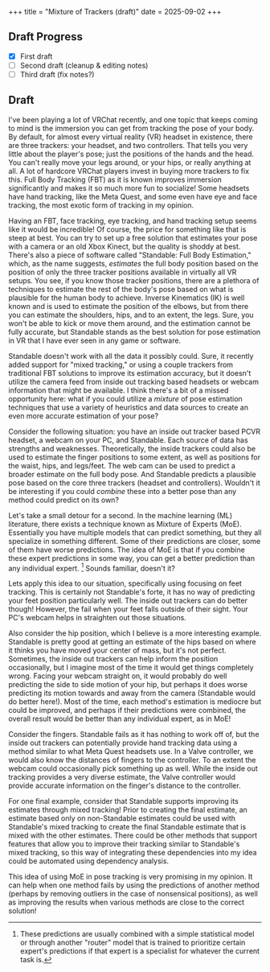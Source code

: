 +++
title = "Mixture of Trackers (draft)"
date = 2025-09-02
+++

## Draft Progress

- [x] First draft
- [ ] Second draft (cleanup & editing notes)
- [ ] Third draft (fix notes?)
## Draft
I've been playing a lot of VRChat recently, and one topic that keeps coming to mind is the immersion you can get from tracking the pose of your body. By default, for almost every virtual reality (VR) headset in existence, there are three trackers: your headset, and two controllers. That tells you very little about the player's pose; just the positions of the hands and the head. You can't really move your legs around, or your hips, or really anything at all. A lot of hardcore VRChat players invest in buying more trackers to fix this. Full Body Tracking (FBT) as it is known improves immersion significantly and makes it so much more fun to socialize! Some headsets have hand tracking, like the Meta Quest, and some even have eye and face tracking, the most exotic form of tracking in my opinion.

Having an FBT, face tracking, eye tracking, and hand tracking setup seems like it would be incredible! Of course, the price for something like that is steep at best. You can try to set up a free solution that estimates your pose with a camera or an old Xbox Kinect, but the quality is shoddy at best. There's also a piece of software called "Standable: Full Body Estimation," which, as the name suggests, *estimates* the full body position based on the position of only the three tracker positions available in virtually all VR setups. You see, if you know those tracker positions, there are a plethora of techniques to estimate the rest of the body's pose based on what is plausible for the human body to achieve. Inverse Kinematics (IK) is well known and is used to estimate the position of the elbows, but from there you can estimate the shoulders, hips, and to an extent, the legs. Sure, you won't be able to kick or move them around, and the estimation cannot be fully accurate, but Standable stands as the best solution for pose estimation in VR that I have ever seen in any game or software.

Standable doesn't work with all the data it possibly could. Sure, it recently added support for "mixed tracking," or using a couple trackers from traditional FBT solutions to improve its estimation accuracy, but it doesn't utilize the camera feed from inside out tracking based headsets or webcam information that might be available. I think there's a bit of a missed opportunity here: what if you could utilize a *mixture* of pose estimation techniques that use a variety of heuristics and data sources to create an even more accurate estimation of your pose?

Consider the following situation: you have an inside out tracker based PCVR headset, a webcam on your PC, and Standable. Each source of data has strengths and weaknesses. Theoretically, the inside trackers could also be used to estimate the finger positions to some extent, as well as positions for the waist, hips, and legs/feet. The web cam can be used to predict a broader estimate on the full body pose. And Standable predicts a plausible pose based on the core three trackers (headset and controllers). Wouldn't it be interesting if you could *combine* these into a better pose than any method could predict on its own?

Let's take a small detour for a second. In the machine learning (ML) literature, there exists a technique known as Mixture of Experts (MoE). Essentially you have multiple models that can predict something, but they all specialize in something different. Some of their predictions are closer, some of them have worse predictions. The idea of MoE is that if you combine these expert predictions in some way, you can get a better prediction than any individual expert. [^1] Sounds familiar, doesn't it?

Lets apply this idea to our situation, specifically using focusing on feet tracking. This is certainly not Standable's forte, it has no way of predicting your feet position particularly well. The inside out trackers can do better though! However, the fail when your feet falls outside of their sight. Your PC's webcam helps in straighten out those situations.

Also consider the hip position, which I believe is a more interesting example. Standable is pretty good at getting an estimate of the hips based on where it thinks you have moved your center of mass, but it's not perfect. Sometimes, the inside out trackers can help inform the position occasionally, but I imagine most of the time it would get things completely wrong. Facing your webcam straight on, it would probably do well predicting the side to side motion of your hip, but perhaps it does worse predicting its motion towards and away from the camera (Standable would do better here!). Most of the time, each method's estimation is mediocre but could be improved, and perhaps if their predictions were combined, the overall result would be better than any individual expert, as in MoE!

Consider the fingers. Standable fails as it has nothing to work off of, but the inside out trackers can potentially provide hand tracking data using a method similar to what Meta Quest headsets use. In a Valve controller, we would also know the distances of fingers to the controller. To an extent the webcam could occasionally pick something up as well. While the inside out tracking provides a very diverse estimate, the Valve controller would provide accurate information on the finger's distance to the controller.

For one final example, consider that Standable supports improving its estimates through mixed tracking! Prior to creating the final estimate, an estimate based only on non-Standable estimates could be used with Standable's mixed tracking to create the final Standable estimate that is mixed with the other estimates. There could be other methods that support features that allow you to improve their tracking similar to Standable's mixed tracking, so this way of integrating these dependencies into my idea could be automated using dependency analysis.

This idea of using MoE in pose tracking is very promising in my opinion. It can help when one method fails by using the predictions of another method (perhaps by removing outliers in the case of nonsensical positions), as well as improving the results when various methods are close to the correct solution!

[^1]: These predictions are usually combined with a simple statistical model or through another "router" model that is trained to prioritize certain expert's predictions if that expert is a specialist for whatever the current task is.
